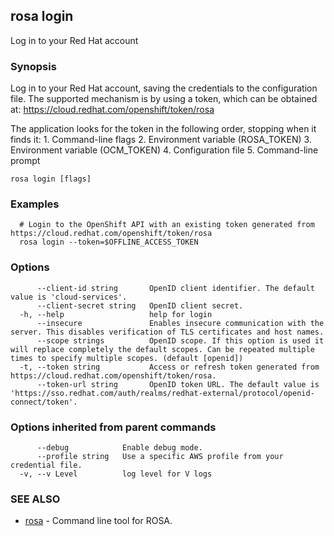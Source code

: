 ## rosa login

Log in to your Red Hat account

### Synopsis

Log in to your Red Hat account, saving the credentials to the configuration file.
The supported mechanism is by using a token, which can be obtained at: https://cloud.redhat.com/openshift/token/rosa

The application looks for the token in the following order, stopping when it finds it:
	1. Command-line flags
	2. Environment variable (ROSA_TOKEN)
	3. Environment variable (OCM_TOKEN)
	4. Configuration file
	5. Command-line prompt


```
rosa login [flags]
```

### Examples

```
  # Login to the OpenShift API with an existing token generated from https://cloud.redhat.com/openshift/token/rosa
  rosa login --token=$OFFLINE_ACCESS_TOKEN
```

### Options

```
      --client-id string       OpenID client identifier. The default value is 'cloud-services'.
      --client-secret string   OpenID client secret.
  -h, --help                   help for login
      --insecure               Enables insecure communication with the server. This disables verification of TLS certificates and host names.
      --scope strings          OpenID scope. If this option is used it will replace completely the default scopes. Can be repeated multiple times to specify multiple scopes. (default [openid])
  -t, --token string           Access or refresh token generated from https://cloud.redhat.com/openshift/token/rosa.
      --token-url string       OpenID token URL. The default value is 'https://sso.redhat.com/auth/realms/redhat-external/protocol/openid-connect/token'.
```

### Options inherited from parent commands

```
      --debug            Enable debug mode.
      --profile string   Use a specific AWS profile from your credential file.
  -v, --v Level          log level for V logs
```

### SEE ALSO

* [rosa](rosa.md)	 - Command line tool for ROSA.

